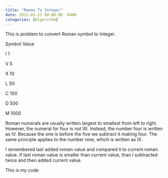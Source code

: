 ```yaml
---
title: "Roman To Integer"
date: 2021-01-21 00:00:00 -0400
categories: [Algorithm]
---
```



This is problem to convert Roman symbol to Integer.

Symbol       Value

I             1

V             5

X             10

L             50

C             100

D             500

M             1000


Roman numerals are usually written largest to smallest from left to right. However, the numeral for four is not IIII. 
Instead, the number four is written as IV. Because the one is before the five we subtract it making four. 
The same principle applies to the number nine, which is written as IX.

I remembered last added roman value and compared it to current roman value. If last roman value is smaller than current value, than I subtracted twice and then added current value.

This is my code
<script src="https://gist.github.com/YechanLim/040aaf8d4169d16815d74d054c00f2b4.js"></script>
